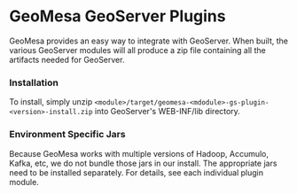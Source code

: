 # GeoMesa GeoServer Plugins

GeoMesa provides an easy way to integrate with GeoServer. When built, the various GeoServer modules will all
produce a zip file containing all the artifacts needed for GeoServer.

### Installation

To install, simply unzip `<module>/target/geomesa-<mdodule>-gs-plugin-<version>-install.zip`
into GeoServer's WEB-INF/lib directory.

### Environment Specific Jars

Because GeoMesa works with multiple versions of Hadoop, Accumulo, Kafka, etc, we do not bundle those jars
in our install. The appropriate jars need to be installed separately. For details, see each individual
plugin module.
